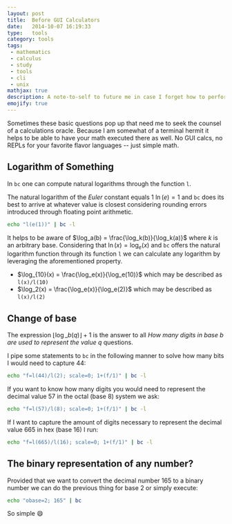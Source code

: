 ```yaml
---
layout: post
title:  Before GUI Calculators
date:   2014-10-07 16:19:33
type:   tools
category: tools
tags:
 - mathematics
 - calculus
 - study
 - tools
 - cli
 - unix
mathjax: true
description: A note-to-self to future me in case I forget how to perform calculation in my terminal without firing up a REPL
emojify: true
---
```

Sometimes these basic questions pop up that need me to seek the counsel of a
calculations oracle. Because I am somewhat of a terminal hermit it helps to
be able to have your math executed there as well. No GUI calcs, no REPLs for
your favorite flavor languages -- just simple math.

## Logarithm of Something
In `bc` one can compute natural logarithms through the function `l`.

The natural logarithm of the _Euler_ constant equals 1 $\ln(e) = 1$ and `bc`
does its best to arrive at whatever value is closest considering rounding
errors introduced through floating point arithmetic.

```bash
echo "l(e(1))" | bc -l
```

It helps to be aware of $\log_a(b) = \frac{\log_k(b)}{\log_k(a)}$ where $k$ is
an arbitrary base. Considering that $\ln(x) = \log_e(x)$ and `bc` offers the
natural logarithm function through its function `l` we can calculate any
logarithm by leveraging the aforementioned property.

 - $\log_{10}(x) = \frac{\log_e(x)}{\log_e(10)}$ which may be described as `l(x)/l(10)`
 - $\log_2(x) = \frac{\log_e(x)}{\log_e(2)}$ which may be described as `l(x)/l(2)`

## Change of base
The expression $\lfloor \log\_{b}(q) \rfloor + 1$ is the answer to all _How
many digits in base $b$ are used to represent the value $q$_ questions.

I pipe some statements to `bc` in the following manner to solve how many bits
I would need to capture $44$:

```bash
echo "f=l(44)/l(2); scale=0; 1+(f/1)" | bc -l
```

If you want to know how many digits you would need to represent the decimal
value $57$ in the octal (base 8) system we ask:

```bash
echo "f=l(57)/l(8); scale=0; 1+(f/1)" | bc -l
```

If I want to capture the amount of digits necessary to represent the decimal
value $665$ in hex (base 16) I run:

```bash
echo "f=l(665)/l(16); scale=0; 1+(f/1)" | bc -l
```

## The binary representation of any number?
Provided that we want to convert the decimal number $165$ to a binary number we
can do the previous thing for base $2$ or simply execute:

```bash
echo "obase=2; 165" | bc
```

So simple :smile:


[bc-writeup]: http://www.basicallytech.com/blog/?/archives/23-command-line-calculations-using-bc.html
[bc]: http://www.gnu.org/software/bc/
[floorceiling]: http://en.wikipedia.org/wiki/Floor_and_ceiling_functions

[digit-spaces]: /math/digit-spaces/
